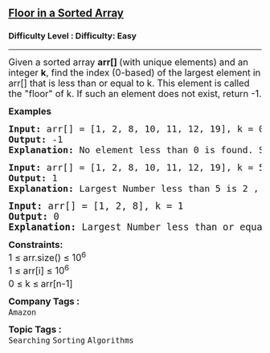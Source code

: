 <h2><a href="https://www.geeksforgeeks.org/problems/floor-in-a-sorted-array-1587115620/1?track=DSASP-Searching&amp;batchId=154&utm_source=youtube&utm_medium=collab_striver_ytdescription&utm_campaign=floor-in-a-sorted-array">Floor in a Sorted Array</a></h2><h3>Difficulty Level : Difficulty: Easy</h3><hr><div class="problems_problem_content__Xm_eO"><p><span style="font-size: 18px;">Given a sorted array <strong>arr[] </strong>(with unique elements) and an integer <strong>k</strong>, find the index (0-based) of the largest element in arr[] that is less than or equal to k. This element is called the "floor" of k. If such an element does not exist, return -1.</span></p>
<p><strong style="font-size: 18px;">Examples</strong></p>
<pre><span style="font-size: 18px;"><strong>Input: </strong>arr[] = [1, 2, 8, 10, 11, 12, 19], k = 0
<strong>Output: </strong>-1<strong>
Explanation: </strong>No element less than 0 is found. So output is -1.</span></pre>
<pre><span style="font-size: 18px;"><strong>Input: </strong>arr[] = [1, 2, 8, 10, 11, 12, 19], k = 5
<strong>Output: </strong>1<strong>
Explanation: </strong>Largest Number less than 5 is 2 , whose index is 1.<br></span></pre>
<pre><span style="font-size: 14pt;"><strong>Input: </strong>arr[] = [1, 2, 8], k = 1
<strong>Output: </strong>0<strong>
Explanation: </strong>Largest Number less than or equal to  1 is 1 , whose index is 0.</span></pre>
<p><span style="font-size: 18px;"><strong>Constraints:</strong><br>1 ≤ arr.size() ≤ 10<sup>6</sup><br>1 ≤ arr[i] ≤ 10<sup>6</sup><br>0 ≤ k ≤<sup> </sup>arr[n-1]</span></p></div><p><span style=font-size:18px><strong>Company Tags : </strong><br><code>Amazon</code>&nbsp;<br><p><span style=font-size:18px><strong>Topic Tags : </strong><br><code>Searching</code>&nbsp;<code>Sorting</code>&nbsp;<code>Algorithms</code>&nbsp;